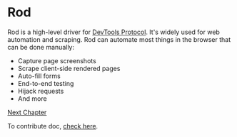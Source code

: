 # Rod

Rod is a high-level driver for [DevTools Protocol](https://chromedevtools.github.io/devtools-protocol).
It's widely used for web automation and scraping. Rod can automate most things in the browser that can be done manually:

- Capture page screenshots
- Scrape client-side rendered pages
- Auto-fill forms
- End-to-end testing
- Hijack requests
- And more

[Next Chapter](get-started/README.md)

To contribute doc, [check here](contribute-doc.md).
